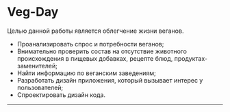 # Veg-Day

Целью данной работы является облегчение жизни веганов. 
* Проанализировать спрос и потребности веганов;
* Внимательно проверить состав на отсутствие животного
происхождения в пищевых добавках, рецепте блюд, продуктах-заменителей;
* Найти информацию по веганским заведениям;
* Разработать дизайн приложения, который вызывает интерес у
пользователей;
* Спроектировать дизайн кода.
___

 
